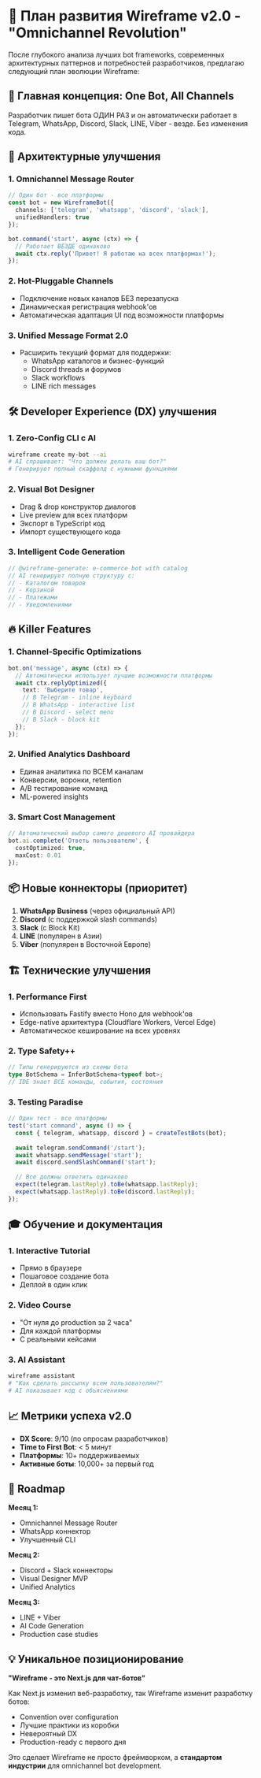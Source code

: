# 🚀 План развития Wireframe v2.0 - "Omnichannel Revolution"

После глубокого анализа лучших bot frameworks, современных архитектурных паттернов и потребностей разработчиков, предлагаю следующий план эволюции Wireframe:

## 🎯 Главная концепция: **One Bot, All Channels**

Разработчик пишет бота ОДИН РАЗ и он автоматически работает в Telegram, WhatsApp, Discord, Slack, LINE, Viber - везде. Без изменения кода.

## 📐 Архитектурные улучшения

### 1. **Omnichannel Message Router**
```typescript
// Один бот - все платформы
const bot = new WireframeBot({
  channels: ['telegram', 'whatsapp', 'discord', 'slack'],
  unifiedHandlers: true
});

bot.command('start', async (ctx) => {
  // Работает ВЕЗДЕ одинаково
  await ctx.reply('Привет! Я работаю на всех платформах!');
});
```

### 2. **Hot-Pluggable Channels**
- Подключение новых каналов БЕЗ перезапуска
- Динамическая регистрация webhook'ов
- Автоматическая адаптация UI под возможности платформы

### 3. **Unified Message Format 2.0**
- Расширить текущий формат для поддержки:
  - WhatsApp каталогов и бизнес-функций
  - Discord threads и форумов
  - Slack workflows
  - LINE rich messages

## 🛠️ Developer Experience (DX) улучшения

### 1. **Zero-Config CLI с AI**
```bash
wireframe create my-bot --ai
# AI спрашивает: "Что должен делать ваш бот?"
# Генерирует полный скаффолд с нужными функциями
```

### 2. **Visual Bot Designer**
- Drag & drop конструктор диалогов
- Live preview для всех платформ
- Экспорт в TypeScript код
- Импорт существующего кода

### 3. **Intelligent Code Generation**
```typescript
// @wireframe-generate: e-commerce bot with catalog
// AI генерирует полную структуру с:
// - Каталогом товаров
// - Корзиной
// - Платежами
// - Уведомлениями
```

## 🔥 Killer Features

### 1. **Channel-Specific Optimizations**
```typescript
bot.on('message', async (ctx) => {
  // Автоматически использует лучшие возможности платформы
  await ctx.replyOptimized({
    text: 'Выберите товар',
    // В Telegram - inline keyboard
    // В WhatsApp - interactive list
    // В Discord - select menu
    // В Slack - block kit
  });
});
```

### 2. **Unified Analytics Dashboard**
- Единая аналитика по ВСЕМ каналам
- Конверсии, воронки, retention
- A/B тестирование команд
- ML-powered insights

### 3. **Smart Cost Management**
```typescript
// Автоматический выбор самого дешевого AI провайдера
bot.ai.complete('Ответь пользователю', {
  costOptimized: true,
  maxCost: 0.01
});
```

## 📦 Новые коннекторы (приоритет)

1. **WhatsApp Business** (через официальный API)
2. **Discord** (с поддержкой slash commands)
3. **Slack** (с Block Kit)
4. **LINE** (популярен в Азии)
5. **Viber** (популярен в Восточной Европе)

## 🏗️ Технические улучшения

### 1. **Performance First**
- Использовать Fastify вместо Hono для webhook'ов
- Edge-native архитектура (Cloudflare Workers, Vercel Edge)
- Автоматическое кеширование на всех уровнях

### 2. **Type Safety++**
```typescript
// Типы генерируются из схемы бота
type BotSchema = InferBotSchema<typeof bot>;
// IDE знает ВСЕ команды, события, состояния
```

### 3. **Testing Paradise**
```typescript
// Один тест - все платформы
test('start command', async () => {
  const { telegram, whatsapp, discord } = createTestBots(bot);
  
  await telegram.sendCommand('/start');
  await whatsapp.sendMessage('start');
  await discord.sendSlashCommand('start');
  
  // Все должны ответить одинаково
  expect(telegram.lastReply).toBe(whatsapp.lastReply);
  expect(whatsapp.lastReply).toBe(discord.lastReply);
});
```

## 🎓 Обучение и документация

### 1. **Interactive Tutorial**
- Прямо в браузере
- Пошаговое создание бота
- Деплой в один клик

### 2. **Video Course**
- "От нуля до production за 2 часа"
- Для каждой платформы
- С реальными кейсами

### 3. **AI Assistant**
```bash
wireframe assistant
# "Как сделать рассылку всем пользователям?"
# AI показывает код с объяснениями
```

## 📈 Метрики успеха v2.0

- **DX Score**: 9/10 (по опросам разработчиков)
- **Time to First Bot**: < 5 минут
- **Платформы**: 10+ поддерживаемых
- **Активные боты**: 10,000+ за первый год

## 🚀 Roadmap

**Месяц 1:**
- Omnichannel Message Router
- WhatsApp коннектор
- Улучшенный CLI

**Месяц 2:**
- Discord + Slack коннекторы
- Visual Designer MVP
- Unified Analytics

**Месяц 3:**
- LINE + Viber
- AI Code Generation
- Production case studies

## 💡 Уникальное позиционирование

**"Wireframe - это Next.js для чат-ботов"**

Как Next.js изменил веб-разработку, так Wireframe изменит разработку ботов:
- Convention over configuration
- Лучшие практики из коробки
- Невероятный DX
- Production-ready с первого дня

Это сделает Wireframe не просто фреймворком, а **стандартом индустрии** для omnichannel bot development.